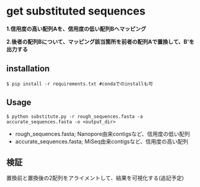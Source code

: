 # get substituted sequences
**1.信用度の高い配列Aを、信用度の低い配列Bへマッピング**

**2.後者の配列Bについて、マッピング該当箇所を前者の配列Aで置換して、B'を出力する**

## installation
```
$ pip install -r requirements.txt #condaでのinstallも可
```
## Usage
```
$ python substitute.py -r rough_sequences.fasta -a accurate_sequences.fasta -o <output_dir>
```
- rough_sequences.fasta; Nanopore由来contigsなど、信用度の低い配列
- accurate_sequences.fasta; MiSeq由来contigsなど、信用度の高い配列

## 検証
置換前と置換後の2配列をアライメントして、結果を可視化する(追記予定)
